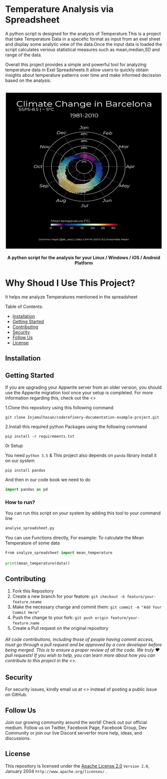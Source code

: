 # Temperature Analysis via Spreadsheet
A python script is designed for the analysis of Temperature.This is a project that take Temperature Data in a specefic format as input from an exel sheet and display some analytic view of the data.Once the input data is loaded the script calculates verious statistical measures such as mean,median,SD and range of the data. <br>

Overall this project provides a simple and powerful tool for analyzing temperature data in Exel Spreadsheets.It allow users to quickly obtain insights about temperature patterns over time and make informed decission based on the analysis.<br>
<br>
<p align="center"> 
    <a href="docs/002_CC_Barcelona_SSP585.gif" target="_blank"><img width="500" height="500" src="docs/002_CC_Barcelona_SSP585.gif" alt="Appwrite Logo"></a>
    <br />
    <br />
    <b> A python script for the analysis for your  Linux / Windows / iOS / Android Platform </b>
    <br />
</p>

# Why Shoud I Use This Project?
It helps me analyze Temperatures mentioned in the spreadsheet

Table of Contents:

- [Installation](#installation)
- [Getting Started](#getting-started)
- [Contributing](#contributing)
- [Security](#security)
- [Follow Us](#follow-us)
- [License](#license)


## Installation

## Getting Started

If you are upgrading your Appwrite server from an older version, you should use the Appwrite migration tool once your setup is completed. For more information regarding this, check out the <<link>>

1.Clone this repository using this following command
```
git clone Injamulhasan/coderefinery-documentation-example-project.git
```
2.Install this required python Packages using the following command
```
pip install -r requirements.txt
```
0r Setup

You need `python 3.5` & This project also depends on `panda` library install it on our system <br>
```
pip install pandas
``` 

And then in our code book we need to do <br> 
```Python
import pandas as pd
```

### How to run?
You can run this script on your system by adding this tool to your command line

```Python
analyse_spreadsheet.py
```
You can use Functions directly, For example: To calculate the Mean Temperature of some data

```Python
From snalyze_spreadsheet import mean_temperature

print(mean_temperature(data))
```



## Contributing
1. Fork this Repository
2. Create a new branch for your feature: `git checkout -b feature/your-feature.neame`
3. Make the necessary change and commit them: `git commit -m "Add Your Commit Here"`
4. Push the change to your fork: `git push origin feature/your-feature.name`
5. Create a Pull request on the original repository

###### All code contributions, including those of people having commit access, must go through a pull request and be approved by a core developer before being merged. This is to ensure a proper review of all the code. We truly ❤️ pull requests! If you wish to help, you can learn more about how you can contribute to this project in the <<link>>.

## Security

For security issues, kindly email us at <<link>> instead of posting a public issue on GitHub.

## Follow Us

Join our growing community around the world! Check out our official medium. Follow us on Twitter, Facebook Page, Facebook Group, Dev Community or join our live Discord serverfor more help, ideas, and discussions.

## License

This repository is licensed under the  [Apache License 2.0](./LICENSE)  `Version 2.0`, January 2004
                       ` http://www.apache.org/licenses/ ` .
